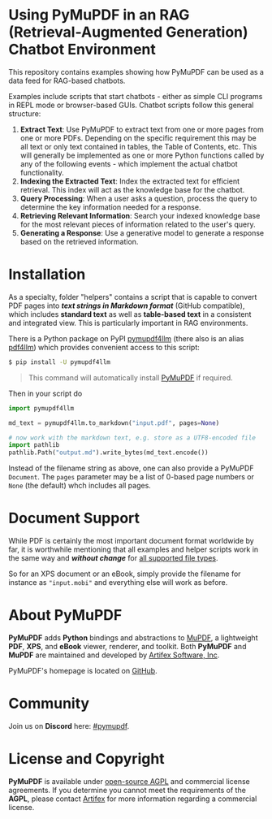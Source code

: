 # Using PyMuPDF in an RAG (Retrieval-Augmented Generation) Chatbot Environment

This repository contains examples showing how PyMuPDF can be used as a data feed for RAG-based chatbots.

Examples include scripts that start chatbots - either as simple CLI programs in REPL mode or browser-based GUIs.
Chatbot scripts follow this general structure:

1. **Extract Text**: Use PyMuPDF to extract text from one or more pages from one or more PDFs. Depending on the specific requirement this may be all text or only text contained in tables, the Table of Contents, etc.
This will generally be implemented as one or more Python functions called by any of the following events - which implement the actual chatbot functionality.
2. **Indexing the Extracted Text**: Index the extracted text for efficient retrieval. This index will act as the knowledge base for the chatbot.
3. **Query Processing**: When a user asks a question, process the query to determine the key information needed for a response.
4. **Retrieving Relevant Information**: Search your indexed knowledge base for the most relevant pieces of information related to the user's query.
5. **Generating a Response**: Use a generative model to generate a response based on the retrieved information.

# Installation

As a specialty, folder "helpers" contains a script that is capable to convert PDF pages into **_text strings in Markdown format_** (GitHub compatible), which includes **standard text** as well as **table-based text** in a consistent and integrated view. This is particularly important in RAG environments.

There is a Python package on PyPI [pymupdf4llm](https://pypi.org/project/pymupdf4llm/) (there also is an alias [pdf4llm](https://pypi.org/project/pdf4llm/)) which provides convenient access to this script:

```bash
$ pip install -U pymupdf4llm
```

> This command will automatically install [PyMuPDF](https://github.com/pymupdf/PyMuPDF) if required.

Then in your script do

```python
import pymupdf4llm

md_text = pymupdf4llm.to_markdown("input.pdf", pages=None)

# now work with the markdown text, e.g. store as a UTF8-encoded file
import pathlib
pathlib.Path("output.md").write_bytes(md_text.encode())
```

Instead of the filename string as above, one can also provide a PyMuPDF `Document`. The `pages` parameter may be a list of 0-based page numbers or `None` (the default) whch includes all pages.

# Document Support

While PDF is certainly the most important document format worldwide by far, it is worthwhile mentioning that all examples and helper scripts work in the same way and **_without change_** for [all supported file types](https://pymupdf.readthedocs.io/en/latest/how-to-open-a-file.html#supported-file-types).

So for an XPS document or an eBook, simply provide the filename for instance as `"input.mobi"` and everything else will work as before.


# About PyMuPDF
**PyMuPDF** adds **Python** bindings and abstractions to [MuPDF](https://mupdf.com/), a lightweight **PDF**, **XPS**, and **eBook** viewer, renderer, and toolkit. Both **PyMuPDF** and **MuPDF** are maintained and developed by [Artifex Software, Inc](https://artifex.com).

PyMuPDF's homepage is located on [GitHub](https://github.com/pymupdf/PyMuPDF).

# Community
Join us on **Discord** here: [#pymupdf](https://discord.gg/TSpYGBW4eq).

# License and Copyright
**PyMuPDF** is available under [open-source AGPL](https://www.gnu.org/licenses/agpl-3.0.html) and commercial license agreements. If you determine you cannot meet the requirements of the **AGPL**, please contact [Artifex](https://artifex.com/contact/pymupdf-inquiry.php) for more information regarding a commercial license.

